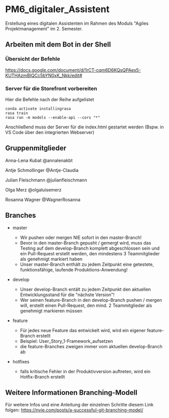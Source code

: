 # PM6_digitaler_Assistent
Erstellung eines digitalen Assistenten im Rahmen des Moduls "Agiles Projektmanagement" im 2. Semester.

## Arbeiten mit dem Bot in der Shell
### Übersicht der Befehle
https://docs.google.com/document/d/1rCT-cqm6D6KQsQPAex5-KUTHAzmBIQCc5bYN0xK_Nkk/edit#
### Server für die Storefront vorbereiten
Hier die Befehle nach der Reihe aufgelistet
```shell
conda activate installingrasa
rasa train
rasa run -m models --enable-api --cors "*"
```
Anschließend muss der Server für die index.html gestartet werden (Bspw. in VS Code über den integrierten Webserver)

## Gruppenmitglieder
Anna-Lena Kubat @annalenakbt

Antje Schmollinger @Antje-Claudia

Julian Fleischmann @julianfleischmann

Olga Merz @olgaluisemerz

Rosanna Wagner @WagnerRosanna

## Branches
- master
  - Wir pushen oder mergen NIE sofort in den master-Branch!
  - Bevor in den master-Branch gepusht / gemergt wird, muss das Testing auf dem develop-Branch komplett abgeschlossen sein und ein Pull-Request erstellt werden, den mindestens 3 Teammitglieder als genehmigt markiert haben
  - Unser master-Branch enthält zu jedem Zeitpunkt eine getestete, funktionsfähige, laufende Produktions-Anwendung!

- develop
  - Unser develop-Branch entält zu jedem Zeitpunkt den aktuellen Entwicklungsstand für die "nächste Version"!
  - Wer seinen feature-Branch in den develop-Branch pushen / mergen will, erstellt einen Pull-Request, den mind. 2 Teammitglieder als genehmigt markieren müssen

- feature
  - Für jedes neue Feature das entwickelt wird, wird ein eigener feature-Branch erstellt
  - Beispiel: User_Story_1-Framework_aufsetzen
  - die feature-Branches zweigen immer vom aktuellen develop-Branch ab
 
- hotfixes
  - falls kritische Fehler in der Produktivversion auftreten, wird ein Hotfix-Branch erstellt

## Weitere Informationen Branching-Modell
Für weitere Infos und eine Anleitung der einzelnen Schritte diesem Link folgen:
https://nvie.com/posts/a-successful-git-branching-model/

